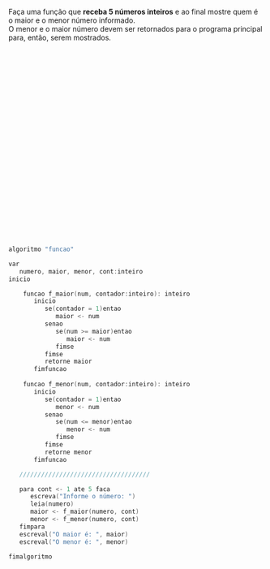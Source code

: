 Faça uma função que **receba 5 números inteiros** e ao final mostre quem é o maior e o menor número informado.  
O menor e o maior número devem ser retornados para o programa principal para, então, serem mostrados.


<br/>
<br/>
<br/>
<br/>
<br/>
<br/>
<br/>
<br/>
<br/>
<br/>
<br/>
<br/>
<br/>
<br/>
<br/>
<br/>
<br/>
<br/>
<br/>
<br/>
<br/>
<br/>



```C
algoritmo "funcao"

var
   numero, maior, menor, cont:inteiro
inicio

    funcao f_maior(num, contador:inteiro): inteiro
       inicio
          se(contador = 1)entao
             maior <- num
          senao
             se(num >= maior)entao
                maior <- num
             fimse
          fimse
          retorne maior
       fimfuncao
       
    funcao f_menor(num, contador:inteiro): inteiro
       inicio
          se(contador = 1)entao
             menor <- num
          senao
             se(num <= menor)entao
                menor <- num
             fimse
          fimse
          retorne menor
       fimfuncao

   ////////////////////////////////////

   para cont <- 1 ate 5 faca
      escreva("Informe o número: ")
      leia(numero)
      maior <- f_maior(numero, cont)
      menor <- f_menor(numero, cont)
   fimpara
   escreval("O maior é: ", maior)
   escreval("O menor é: ", menor)

fimalgoritmo
```
